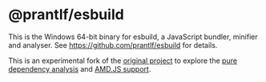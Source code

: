 # @prantlf/esbuild

This is the Windows 64-bit binary for esbuild, a JavaScript bundler, minifier and analyser. See https://github.com/prantlf/esbuild for details.

This is an experimental fork of the [original project](https://github.com/evanw/esbuild) to explore the [pure dependency analysis](https://github.com/prantlf/esbuild/commits/analyse) and [AMD.JS support](https://github.com/prantlf/esbuild/commits/amdjs).
